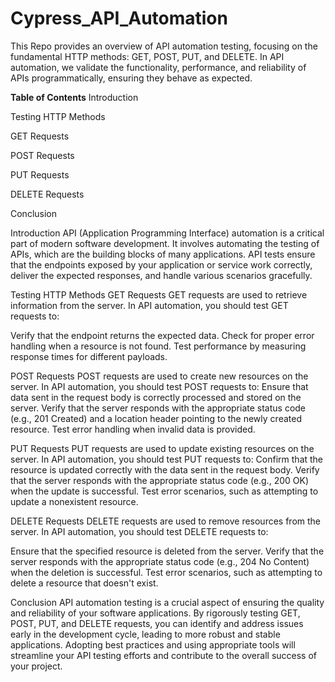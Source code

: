 # Cypress_API_Automation


This Repo provides an overview of API automation testing, focusing on the fundamental HTTP methods: GET, POST, PUT, and DELETE. In API automation, we validate the functionality, performance, and reliability of APIs programmatically, ensuring they behave as expected.

**Table of Contents**
Introduction

Testing HTTP Methods

GET Requests

POST Requests


PUT Requests

DELETE Requests

Conclusion


Introduction
API (Application Programming Interface) automation is a critical part of modern software development. It involves automating the testing of APIs, which are the building blocks of many applications. API tests ensure that the endpoints exposed by your application or service work correctly, deliver the expected responses, and handle various scenarios gracefully.

Testing HTTP Methods
GET Requests
GET requests are used to retrieve information from the server. In API automation, you should test GET requests to:

Verify that the endpoint returns the expected data.
Check for proper error handling when a resource is not found.
Test performance by measuring response times for different payloads.


POST Requests
POST requests are used to create new resources on the server. In API automation, you should test POST requests to:
Ensure that data sent in the request body is correctly processed and stored on the server.
Verify that the server responds with the appropriate status code (e.g., 201 Created) and a location header pointing to the newly created resource.
Test error handling when invalid data is provided.


PUT Requests
PUT requests are used to update existing resources on the server. In API automation, you should test PUT requests to:
Confirm that the resource is updated correctly with the data sent in the request body.
Verify that the server responds with the appropriate status code (e.g., 200 OK) when the update is successful.
Test error scenarios, such as attempting to update a nonexistent resource.


DELETE Requests
DELETE requests are used to remove resources from the server. In API automation, you should test DELETE requests to:

Ensure that the specified resource is deleted from the server.
Verify that the server responds with the appropriate status code (e.g., 204 No Content) when the deletion is successful.
Test error scenarios, such as attempting to delete a resource that doesn't exist.


Conclusion
API automation testing is a crucial aspect of ensuring the quality and reliability of your software applications. 
By rigorously testing GET, POST, PUT, and DELETE requests, you can identify and address issues early in the development cycle, leading to more robust and stable applications. Adopting best practices and using appropriate tools will streamline your API testing efforts and contribute to the overall success of your project.





